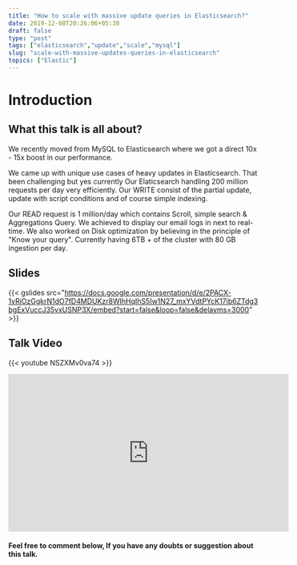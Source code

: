 ```yaml
---
title: "How to scale with massive update queries in Elasticsearch?"
date: 2019-12-08T20:26:06+05:30
draft: false
type: "post"
tags: ["elasticsearch","update","scale","mysql"]
slug: "scale-with-massive-updates-queries-in-elasticsearch"
topics: ["Elastic"]
---
```

# Introduction

## What this talk is all about?
We recently moved from MySQL to Elasticsearch where we got a direct 10x - 15x boost in our performance.  

We came up with unique use cases of heavy updates in Elasticsearch. That been challenging but yes currently Our Elaticsearch handling 200 million requests per day very efficiently. Our WRITE consist of the partial update, update with script conditions and of course simple indexing.  

Our READ request is 1 million/day which contains Scroll, simple search & Aggregations Query. We achieved to display our email logs in next to real-time.
We also worked on Disk optimization by believing in the principle of "Know your query". Currently having 6TB + of the cluster with 80 GB ingestion per day.  
 
## Slides 


{{< gslides src="https://docs.google.com/presentation/d/e/2PACX-1vRiOzGgkrN1dO7fD4MDUKzr8WIhHqIhS5Iw1N27_mxYVdtPYcK17ib6ZTdg3bgExVuccJ35vxUSNP3X/embed?start=false&loop=false&delayms=3000" >}}


## Talk Video

{{< youtube NSZXMv0va74 >}}

<iframe width="560" height="315" src="https://www.youtube.com/embed/NSZXMv0va74?start=000&end=2574" frameborder="0" allow="accelerometer; autoplay; encrypted-media; gyroscope; picture-in-picture" allowfullscreen></iframe>

####  Feel free to comment below, If you have any doubts or suggestion about this talk.


